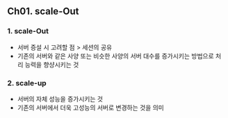 ## Ch01. scale-Out

### 1. scale-Out
- 서버 증설 시 고려할 점 > 세션의 공유
- 기존의 서버와 같은 사양 또는 비슷한 사양의 서버 대수를 증가시키는 방법으로 처리 능력을 향샹시키는 것

### 2. scale-up
- 서버의 자체 성능을 증가시키는 것
- 기존의 서버에서 더욱 고성능의 서버로 변경하는 것을 의미 
